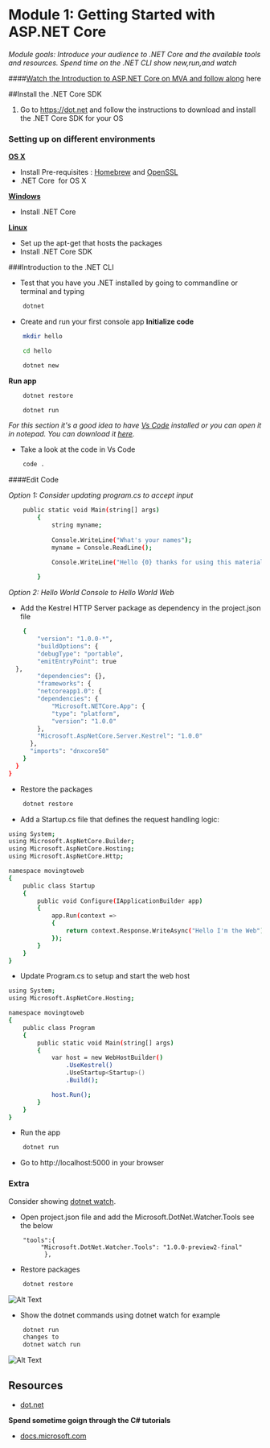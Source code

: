 # Module 1: Getting Started with ASP.NET Core 

*Module goals: Introduce your audience to .NET Core and the available tools and resources.*
*Spend time on the .NET CLI show new,run,and watch*

####[Watch the Introduction to ASP.NET Core on MVA and follow along](https://mva.microsoft.com/en-US/training-courses/introduction-to-asp-net-core-1-0-16841?l=JWZaodE6C_5706218965#) here

##Install the .NET Core SDK 
1. Go to https://dot.net and follow the instructions to download and install the .NET Core SDK for your OS

### Setting up on different environments
[**OS X**](https://www.microsoft.com/net/core#macos)

- Install Pre-requisites : [Homebrew](http://brew.sh/) and [OpenSSL](https://www.openssl.org/)
- .NET Core  for OS X

[**Windows**](https://www.microsoft.com/net/core#windows)

- Install .NET Core

[**Linux**](https://www.microsoft.com/net/core#ubuntu)

- Set up the apt-get that hosts the packages 
- Install .NET Core SDK

###Introduction to the .NET CLI

- Test that you have you .NET installed by going to commandline or terminal and typing 
```sh
    dotnet 
```
- Create and run your first console app
**Initialize code**
```sh
    mkdir hello

    cd hello

    dotnet new
```
**Run app**
```sh
    dotnet restore

    dotnet run
```
*For this section it's a good idea to have [Vs Code](https://code.visualstudio.com/) installed or you can open it in notepad.  You can download it [here](https://code.visualstudio.com/).*

- Take a look at the code in Vs Code 

```sh
    code .
```
####Edit Code 

*Option 1: Consider updating program.cs to accept input* 
```sh
    public static void Main(string[] args)
        {
            string myname;
            
            Console.WriteLine("What's your names");
            myname = Console.ReadLine();

            Console.WriteLine("Hello {0} thanks for using this material", myname);
            
        }
```
*Option 2: Hello World Console to Hello World Web*

- Add the Kestrel HTTP Server package as  dependency in the project.json file
```sh
    {
        "version": "1.0.0-*",
        "buildOptions": {
        "debugType": "portable",
        "emitEntryPoint": true
  },
        "dependencies": {},
        "frameworks": {
        "netcoreapp1.0": {
        "dependencies": {
            "Microsoft.NETCore.App": {
            "type": "platform",
            "version": "1.0.0"
        },
        "Microsoft.AspNetCore.Server.Kestrel": "1.0.0"
      },
      "imports": "dnxcore50"
    }
  }
}
```
- Restore the packages 
```sh
    dotnet restore
```
- Add a Startup.cs file that defines the request handling logic:
```sh
using System;
using Microsoft.AspNetCore.Builder;
using Microsoft.AspNetCore.Hosting;
using Microsoft.AspNetCore.Http;

namespace movingtoweb
{
    public class Startup
    {
        public void Configure(IApplicationBuilder app)
        {
            app.Run(context =>
            {
                return context.Response.WriteAsync("Hello I'm the Web");
            });
        }
    }
}
```
- Update Program.cs to setup and start the web host 
```sh
using System;
using Microsoft.AspNetCore.Hosting;

namespace movingtoweb
{
    public class Program
    {
        public static void Main(string[] args)
        {
            var host = new WebHostBuilder()
                .UseKestrel()
                .UseStartup<Startup>()
                .Build();

            host.Run();
        }
    }
}
```
- Run the app 
```sh
    dotnet run
```
- Go to  http://localhost:5000 in your browser

### Extra 
Consider showing [dotnet watch](https://docs.asp.net/en/latest/tutorials/dotnet-watch.html?highlight=dotnet%20watch).
- Open project.json file and add the Microsoft.DotNet.Watcher.Tools see the below 

```
    "tools":{
         "Microsoft.DotNet.Watcher.Tools": "1.0.0-preview2-final"
          },
```
 
- Restore packages
```sh
    dotnet restore
```
![Alt Text](https://github.com/LadyNaggaga/ASP.NETCoreMVA/blob/master/Images/dotnetrestorewatcher.PNG)
- Show the dotnet commands using dotnet watch for example 
```sh
    dotnet run 
    changes to 
    dotnet watch run
```
![Alt Text](https://github.com/LadyNaggaga/ASP.NETCoreMVA/blob/master/Images/dotnetrunwatch.png)


## Resources
- [dot.net](https://www.microsoft.com/net) 

**Spend sometime goign through the C# tutorials**

- [docs.microsoft.com](https://docs.microsoft.com/)

